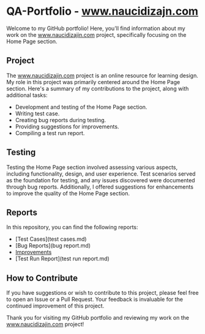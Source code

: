 # QA-Portfolio - www.naucidizajn.com

Welcome to my GitHub portfolio! Here, you'll find information about my work on the www.naucidizajin.com project, specifically focusing on the Home Page section.

## Project

The www.naucidizajin.com project is an online resource for learning design. My role in this project was primarily centered around the Home Page section. Here's a summary of my contributions to the project, along with additional tasks:

- Development and testing of the Home Page section.
- Writing test case.
- Creating bug reports during testing.
- Providing suggestions for improvements.
- Compiling a test run report.

## Testing

Testing the Home Page section involved assessing various aspects, including functionality, design, and user experience. Test scenarios served as the foundation for testing, and any issues discovered were documented through bug reports. Additionally, I offered suggestions for enhancements to improve the quality of the Home Page section.

## Reports

In this repository, you can find the following reports:
- [Test Cases](test cases.md)
- [Bug Reports](bug report.md)
- [Improvements](improvements.md)
- [Test Run Report](test run report.md)

## How to Contribute

If you have suggestions or wish to contribute to this project, please feel free to open an Issue or a Pull Request. Your feedback is invaluable for the continued improvement of this project.

Thank you for visiting my GitHub portfolio and reviewing my work on the www.naucidizajin.com project!
